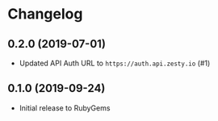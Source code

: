 Changelog
=========

## 0.2.0 (2019-07-01)

* Updated API Auth URL to `https://auth.api.zesty.io` (#1)

## 0.1.0 (2019-09-24)

* Initial release to RubyGems
